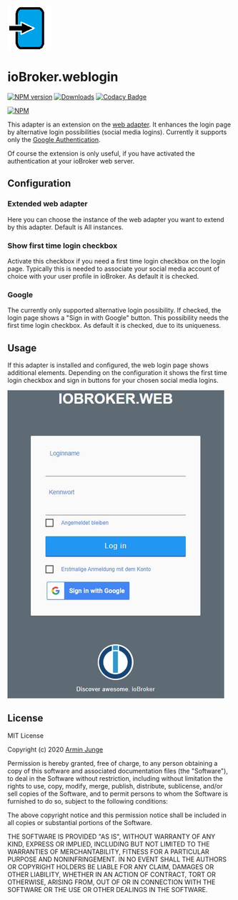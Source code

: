 <img src="admin/logo-login.png" alt="Logo" width="100" height="100">

# ioBroker.weblogin

[![NPM version](http://img.shields.io/npm/v/iobroker.weblogin.svg)](https://www.npmjs.com/package/iobroker.weblogin)
[![Downloads](https://img.shields.io/npm/dm/iobroker.weblogin.svg)](https://www.npmjs.com/package/iobroker.weblogin)
[![Codacy Badge](https://api.codacy.com/project/badge/Grade/9c7ca543cf1b48a8837cc14adb50a264)](https://www.codacy.com/manual/armin.junge.81/ioBroker.weblogin?utm_source=github.com&amp;utm_medium=referral&amp;utm_content=Vertumnus/ioBroker.weblogin&amp;utm_campaign=Badge_Grade)

[![NPM](https://nodei.co/npm/iobroker.weblogin.png?downloads=true)](https://nodei.co/npm/iobroker.weblogin/)

This adapter is an extension on the [web adapter](https://github.com/ioBroker/ioBroker.web). 
It enhances the login page by alternative login possibilities (social media logins).
Currently it supports only the [Google Authentication](https://github.com/Vertumnus/ioBroker.googleauth).

Of course the extension is only useful, if you have activated the authentication at your ioBroker web server.

## Configuration

### Extended web adapter

Here you can choose the instance of the web adapter you want to extend by this adapter.
Default is All instances.

### Show first time login checkbox

Activate this checkbox if you need a first time login checkbox on the login page. 
Typically this is needed to associate your social media account of choice with your user profile in ioBroker.
As default it is checked.

### Google

The currently only supported alternative login possibility. If checked, the login page shows a "Sign in with Google" button.
This possibility needs the first time login checkbox. As default it is checked, due to its uniqueness.

## Usage

If this adapter is installed and configured, the web login page shows additional elements.
Depending on the configuration it shows the first time login checkbox and sign in buttons
for your chosen social media logins.

![login page](doc/login-page.jpg)

## License
MIT License

Copyright (c) 2020 [Armin Junge](mailto:armin.junge.81@gmail.com)

Permission is hereby granted, free of charge, to any person obtaining a copy
of this software and associated documentation files (the "Software"), to deal
in the Software without restriction, including without limitation the rights
to use, copy, modify, merge, publish, distribute, sublicense, and/or sell
copies of the Software, and to permit persons to whom the Software is
furnished to do so, subject to the following conditions:

The above copyright notice and this permission notice shall be included in all
copies or substantial portions of the Software.

THE SOFTWARE IS PROVIDED "AS IS", WITHOUT WARRANTY OF ANY KIND, EXPRESS OR
IMPLIED, INCLUDING BUT NOT LIMITED TO THE WARRANTIES OF MERCHANTABILITY,
FITNESS FOR A PARTICULAR PURPOSE AND NONINFRINGEMENT. IN NO EVENT SHALL THE
AUTHORS OR COPYRIGHT HOLDERS BE LIABLE FOR ANY CLAIM, DAMAGES OR OTHER
LIABILITY, WHETHER IN AN ACTION OF CONTRACT, TORT OR OTHERWISE, ARISING FROM,
OUT OF OR IN CONNECTION WITH THE SOFTWARE OR THE USE OR OTHER DEALINGS IN THE
SOFTWARE.
